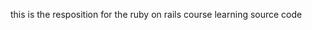 
<!--     ,-----.,--.                  ,--. ,---.   ,--.,------.  ,------.-->
<!--    '  .--./|  | ,---. ,--.,--. ,-|  || o   \  |  ||  .-.  \ |  .---'-->
<!--    |  |    |  || .-. ||  ||  |' .-. |`..'  |  |  ||  |  \  :|  `--, -->
<!--    '  '--'\|  |' '-' ''  ''  '\ `-' | .'  /   |  ||  '--'  /|  `---.-->
<!--     `-----'`--' `---'  `----'  `---'  `--'    `--'`-------' `------'-->
<!--    ----------------------------------------------------------------- -->


<!--Welcome to your Rails project on Cloud9 IDE!-->

<!--To get started, just do the following:-->

<!--1. Run the project with the "Run Project" button in the menu bar on top of the IDE.-->
<!--2. Preview your new app by clicking on the URL that appears in the Run panel below (https://HOSTNAME/).-->

<!--Happy coding!-->
<!--The Cloud9 IDE team-->


<!--## Support & Documentation-->

<!--Visit http://docs.c9.io for support, or to learn more about using Cloud9 IDE. -->
<!--To watch some training videos, visit http://www.youtube.com/user/c9ide-->

this is the resposition for the ruby on rails course learning source code